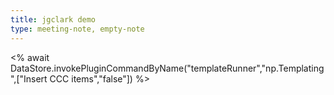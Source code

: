 ```yaml
---
title: jgclark demo
type: meeting-note, empty-note
---
```

<% await DataStore.invokePluginCommandByName("templateRunner","np.Templating",["Insert CCC items","false"])  %>
